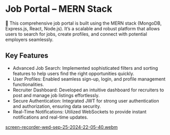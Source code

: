 
# Job Portal – MERN Stack

🚀 This comprehensive job portal is built using the MERN stack (MongoDB, Express.js, React, Node.js). It’s a scalable and robust platform that allows users to search for jobs, create profiles, and connect with potential employers seamlessly.


## Key Features

- Advanced Job Search: Implemented sophisticated filters and sorting features to help users find the right opportunities quickly.
- User Profiles: Enabled seamless sign-up, login, and profile management functionalities.
- Recruiter Dashboard: Developed an intuitive dashboard for recruiters to post and manage job listings effortlessly.
- Secure Authentication: Integrated JWT for strong user authentication and authorization, ensuring data security.
- Real-Time Notifications: Utilized WebSockets to provide instant notifications and real-time updates.

[screen-recorder-wed-sep-25-2024-22-05-40.webm](https://github.com/user-attachments/assets/363b2748-1bbe-4457-8a30-f0151fc6edde)
